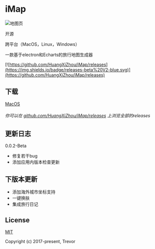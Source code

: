 # iMap

![地图页](http://ojiq40lzd.bkt.clouddn.com/5.png)

开源

跨平台（MacOS，Linux，Windows）

一款基于electron和Echarts的旅行地图生成器

[![https://github.com/HuangXiZhou/iMap/releases](https://img.shields.io/badge/releases-beta%20V2-blue.svg)](https://github.com/HuangXiZhou/iMap/releases)

## 下载
[MacOS](https://github.com/HuangXiZhou/iMap/releases/download/0.0.2-beta/iMap-0.0.2-beta-mac.zip)

###### 你可以在 [github.com/HuangXiZhou/iMap/releases](https://github.com/HuangXiZhou/iMap/releases) 上浏览全部的releases

## 更新日志
0.0.2-Beta

* 修复若干bug
* 添加应用内版本检查更新

## 下版本更新
* 添加海外城市坐标支持
* 一键换肤
* 集成旅行日记

## License
[MIT](https://opensource.org/licenses/MIT)

Copyright (c) 2017-present, Trevor
